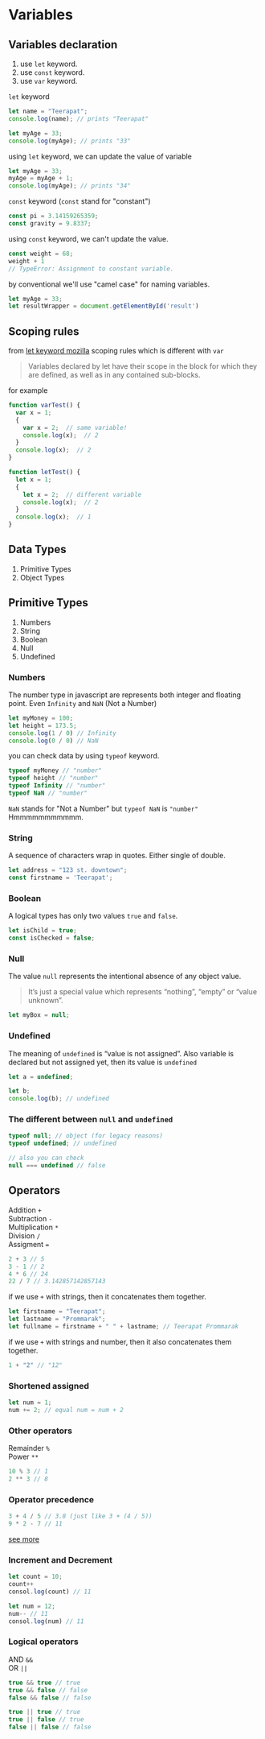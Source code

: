 # Variables

## Variables declaration

1. use `let` keyword.
2. use `const` keyword.
3. use `var` keyword.

`let` keyword

```javascript
let name = "Teerapat";
console.log(name); // prints "Teerapat"

let myAge = 33;
console.log(myAge); // prints "33"
```

using `let` keyword, we can update the value of variable

```javascript
let myAge = 33;
myAge = myAge + 1;
console.log(myAge); // prints "34"
```

`const` keyword (`const` stand for "constant")

```javascript
const pi = 3.14159265359;
const gravity = 9.8337;
```

using `const` keyword, we can't update the value.  

```javascript
const weight = 68;
weight + 1
// TypeError: Assignment to constant variable.
```

by conventional we'll use "camel case" for naming variables.

```javascript
let myAge = 33;
let resultWrapper = document.getElementById('result')
```

## Scoping rules

from [let keyword mozilla](https://developer.mozilla.org/en-US/docs/Web/JavaScript/Reference/Statements/let) scoping rules which is different with `var`

> Variables declared by let have their scope in the block for which they are defined, as well as in any contained sub-blocks.  

for example

```javascript
function varTest() {
  var x = 1;
  {
    var x = 2;  // same variable!
    console.log(x);  // 2
  }
  console.log(x);  // 2
}

function letTest() {
  let x = 1;
  {
    let x = 2;  // different variable
    console.log(x);  // 2
  }
  console.log(x);  // 1
}
```

## Data Types

1. Primitive Types
2. Object Types

## Primitive Types

1. Numbers
2. String
3. Boolean
4. Null
5. Undefined

### Numbers

The number type in javascript are represents both integer and floating point. Even `Infinity` and `NaN` (Not a Number)

```javascript
let myMoney = 100;
let height = 173.5;
console.log(1 / 0) // Infinity
console.log(0 / 0) // NaN
```

you can check data by using `typeof` keyword.

```javascript
typeof myMoney // "number"
typeof height // "number"
typeof Infinity // "number"
typeof NaN // "number"
```

`NaN` stands for "Not a Number" but `typeof NaN` is `"number"` Hmmmmmmmmmmm.

### String

A sequence of characters wrap in quotes. Either single of double.

```javascript
let address = "123 st. downtown";
const firstname = 'Teerapat';
```

### Boolean

A logical types has only two values `true` and `false`.

```javascript
let isChild = true;
const isChecked = false;
```

### Null

The value `null` represents the intentional absence of any object value.  

> It’s just a special value which represents “nothing”, “empty” or “value unknown”.

```javascript
let myBox = null;
```

### Undefined

The meaning of `undefined` is “value is not assigned”.  Also variable is declared but not assigned yet, then its value is `undefined`

```javascript
let a = undefined;

let b;
console.log(b); // undefined
```

### The different between `null` and `undefined`

```javascript
typeof null; // object (for legacy reasons)
typeof undefined; // undefined

// also you can check
null === undefined // false
```

## Operators

Addition `+`  
Subtraction `-`  
Multiplication `*`  
Division `/`  
Assigment `=`

```javascript
2 + 3 // 5
3 - 1 // 2
4 * 6 // 24
22 / 7 // 3.142857142857143
```

if we use `+` with strings, then it concatenates them together.  

```javascript
let firstname = "Teerapat";
let lastname = "Prommarak";
let fullname = firstname + " " + lastname; // Teerapat Prommarak
```

if we use `+` with strings and number, then it also concatenates them together.

```javascript
1 + "2" // "12"
```

### Shortened assigned

```javascript
let num = 1;
num += 2; // equal num = num + 2
```

### Other operators

Remainder `%`  
Power `**`

```javascript
10 % 3 // 1
2 ** 3 // 8
```

### Operator precedence

```javascript
3 + 4 / 5 // 3.8 (just like 3 + (4 / 5))
9 * 2 - 7 // 11
```

[see more](https://developer.mozilla.org/en-US/docs/Web/JavaScript/Reference/Operators/Operator_Precedence)

### Increment and Decrement

```javascript
let count = 10;
count++
consol.log(count) // 11

let num = 12;
num-- // 11
consol.log(num) // 11
```

### Logical operators

AND `&&`  
OR `||`  

```javascript
true && true // true
true && false // false
false && false // false

true || true // true
true || false // true
false || false // false
```